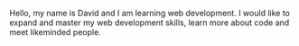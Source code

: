 Hello, my name is David and I am learning web development.
I would like to expand and master my web development skills, learn more about code and meet likeminded people.
<!---
DavidViki/DavidViki is a ✨ special ✨ repository because its `README.md` (this file) appears on your GitHub profile.
You can click the Preview link to take a look at your changes.
--->
